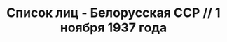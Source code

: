 ---
title: Список лиц - Белорусская ССР // 1 ноября 1937 года
description: РГАСПИ, ф.17, т.4, оп.171, дело 412, лист 148
images:
- /disk/pictures/v04/17-171-412-148.jpg
- /disk/pictures/v04/17-171-412-149.jpg
- /disk/pictures/v04/17-171-412-150.jpg
- /disk/pictures/v04/17-171-412-151.jpg
---